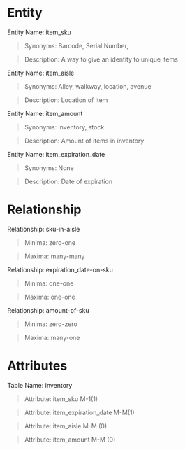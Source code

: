 <h1> Entity </h1>
  
  Entity Name: item_sku
  > Synonyms: Barcode, Serial Number, 
 
  > Description: A way to give an identity to unique items

  Entity Name: item_aisle
  > Synonyms: Alley, walkway, location, avenue 
 
  > Description: Location of item

  Entity Name: item_amount
  > Synonyms: inventory, stock 

  > Description: Amount of items in inventory
  
  Entity Name: item_expiration_date
  > Synonyms: None 

  > Description: Date of expiration

<h1> Relationship </h1>

  Relationship: sku-in-aisle
  > Minima: zero-one
 
  > Maxima: many-many

  Relationship: expiration_date-on-sku
  > Minima: one-one
 
  > Maxima: one-one

  Relationship: amount-of-sku
  > Minima: zero-zero
  
  > Maxima: many-one
 
 <h1> Attributes </h1>
 
  Table Name: inventory
  > Attribute: item_sku M-1(1)
  
  > Attribute: item_expiration_date  M-M(1)
  
  > Attribute: item_aisle M-M (0)
  
  > Attribute: item_amount M-M (0)
